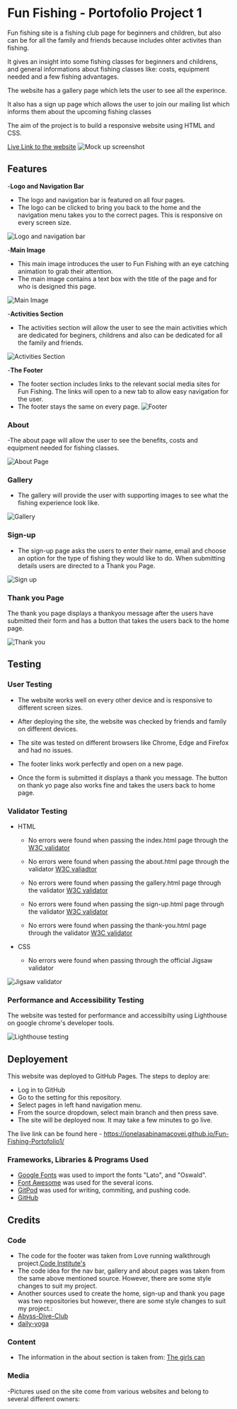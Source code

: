 # Fun Fishing - Portofolio Project 1
Fun fishing site is a fishing club page for beginners and children, but also can be for all the family and friends because includes ohter activites than fishing. 

It gives an insight into some fishing classes for beginners  and childrens, and general informations about fishing classes like: costs, equipment needed and a few fishing advantages.

The website has a gallery page which lets the user to see all the experince.

It also has a sign up page which allows the user to join our mailing list which informs them about the upcoming fishing classes 

The aim of the project is to build a responsive website using HTML and CSS.

[Live Link to the website](https://ionelasabinamacovei.github.io/Portfolio-Project-1/)
![Mock up screenshot](documents/images/responsive-mock-up.bmp)

## __Features__

-__Logo and Navigation Bar__

 - The logo and navigation bar is featured on all four pages.
 - The logo can be clicked to bring you back to the home and the navigation menu takes you to the correct pages. This is responsive on every screen size.

 ![Logo and navigation bar](documents/images/logo-navbar.bmp)

 -__Main Image__

 - This main image introduces the user to Fun Fishing with an eye catching animation to grab their attention.
 - The main image contains a text box with the title of the page and for who is designed this page.

 ![Main Image](documents/images/main-image.bmp)

 -__Activities Section__

 - The activities section will allow the user to see the main activities which are dedicated for beginers, childrens and also can be dedicated for all the family and friends.

 ![Activities Section](documents/images/activities-section.jpg)

 -__The Footer__

 - The footer section includes links to the relevant social media sites for Fun Fishing. The links will open to a new tab to allow easy navigation for the user.
 - The footer stays the same on every page.
 ![Footer](documents/images/footer.png)

### About

-The about page will allow the user to see the benefits, costs and equipment needed for fishing classes.

![About Page](documents/images/about-page.png)

### Gallery

- The gallery will provide the user with supporting images to see what the fishing experience look like. 

![Gallery](documents/images/gallery.png)

### Sign-up

- The sign-up page asks the users to enter their name, email and choose an option for the type of fishing they would like to do. When submitting details users are directed to a Thank you Page.

![Sign up](documents/images/sign-up.png)

### Thank you Page

The thank you page displays a thankyou message after the users have submitted their form and has a button that takes the users back to the home page.

![Thank you](documents/images/thank-you.png)

## __Testing__

### User Testing

- The website works well on every other device and is responsive to different screen sizes.

- After deploying the site, the website was checked by friends and family on different devices.

- The site was tested on different browsers like Chrome, Edge and Firefox and had no issues.

- The footer links work perfectly and open on a new page.

- Once the form is submitted it displays a thank you message. The button on thank yo page also works fine and takes the users back to home page.

### Validator Testing

- HTML
    - No errors were found when passing the index.html page through the [W3C validator](https://validator.w3.org/nu/?showsource=yes&doc=https%3A%2F%2Fionelasabinamacovei.github.io%2FFun-Fishing-Portofolio1%2Findex.html)

    - No errors were found when passing the about.html page through the validator [W3C valiadtor](https://validator.w3.org/nu/?showsource=yes&doc=https%3A%2F%2Fionelasabinamacovei.github.io%2FFun-Fishing-Portofolio1%2Fabout.html)

    - No errors were found when passing the gallery.html page through the validator [W3C validator](https://validator.w3.org/nu/?showsource=yes&doc=https%3A%2F%2Fionelasabinamacovei.github.io%2FFun-Fishing-Portofolio1%2Fgallery.html)

    - No errors were found when passing the sign-up.html page through the validator [W3C validator](https://validator.w3.org/nu/?showsource=yes&doc=https%3A%2F%2Fionelasabinamacovei.github.io%2FFun-Fishing-Portofolio1%2Fsign-up.html)

    - No errors were found when passing the thank-you.html page through the validator [W3C validator](https://validator.w3.org/nu/?showsource=yes&doc=https%3A%2F%2Fionelasabinamacovei.github.io%2FFun-Fishing-Portofolio1%2Fthankyou.html)

- CSS 
    - No errors were found when passing through the official Jigsaw validator

![Jigsaw validator](documents/images/jigsaw-validator.png)

### Performance and Accessibility Testing
The website was tested for performance and accessibilty using Lighthouse on google chrome's developer tools.

![Lighthouse testing](documents/images/lighthouse-result.png)

## __Deployement__

This website was deployed to GitHub Pages. The steps to deploy are:
- Log in to GitHub
- Go to the setting for this repository.
- Select pages in left hand navigation menu.
- From the source dropdown, select main branch and then press save.
- The site will be deployed now. It may take a few minutes to go live.

The live link can be found here - https://ionelasabinamacovei.github.io/Fun-Fishing-Portofolio1/

### Frameworks, Libraries & Programs Used
- [Google Fonts](https://fonts.google.com/ "Link to Google Fonts") was used to import the fonts "Lato", and "Oswald".
- [Font Awesome](https://fontawesome.com/ "Link to FontAwesome") was used for the several icons.
- [GitPod](https://gitpod.io/ "Link to GitPod homepage") was used for writing, commiting, and pushing code.
- [GitHub](https://github.com/ "Link to GitHub")

## __Credits__

### Code
- The code for the footer was taken from Love running walkthrough project.[Code Institute's](https://codeinstitute.net/)
- The code idea for the nav bar, gallery and about pages was taken from the same above mentioned source. However, there are some style changes to suit my project. 
- Another sources used to create the home, sign-up and thank you page was two repositories but however, there are some style changes to suit my project.: 
- [Abyss-Dive-Club](https://github.com/LudovicLeGuen/Abyss-Dive-Club)
- [daily-yoga](https://github.com/fatimaqais/daily-yoga)

### Content
- The information in the about section is taken from: [The girls can](https://www.thisgirlcan.co.uk/activities/angling/?fbclid=IwAR0xI0jCI9EOliwbUc69vkkcyWgPZfRWVqODwttsDpws4wf813Z5EDzYcko)

### Media

-Pictures used on the site come from various websites and belong to several different owners:




